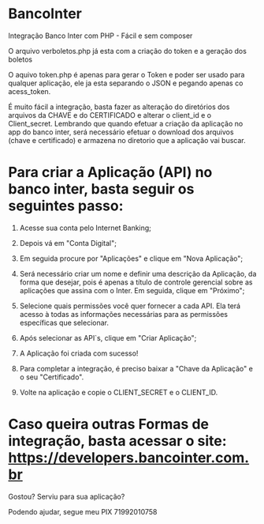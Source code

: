 # BancoInter
Integração Banco Inter com PHP - Fácil e sem composer

O arquivo verboletos.php já esta com a criação do token e a geração dos boletos

O aquivo token.php é apenas para gerar o Token e poder ser usado para qualquer aplicação, ele ja esta separando o JSON e pegando apenas co acess_token.

É muito fácil a integração, basta fazer as alteração do diretórios dos arquivos da CHAVE e do CERTIFICADO e alterar o client_id e o Client_secret. Lembrando que quando efetuar a criação da aplicação no app do banco inter, será necessário efetuar o download dos arquivos (chave e certificado) e armazena no diretorio que a aplicação vai buscar.

# Para criar a Aplicação (API) no banco inter, basta seguir os seguintes passo:

1. Acesse sua conta pelo Internet Banking;

2. Depois vá em "Conta Digital";

3. Em seguida procure por "Aplicações" e clique em "Nova Aplicação";

4. Será necessário criar um nome e definir uma descrição da Aplicação, da forma que desejar, pois é apenas a título de controle gerencial sobre as aplicações que assina com o Inter. Em seguida, clique em "Próximo";

5. Selecione quais permissões você quer fornecer a cada API. Ela terá acesso à todas as informações necessárias para as permissões específicas que selecionar.

6. Após selecionar as API`s, clique em "Criar Aplicação";

7. A Aplicação foi criada com sucesso!

8. Para completar a integração, é preciso baixar a "Chave da Aplicação" e o seu "Certificado".

9. Volte na aplicação e copie o CLIENT_SECRET e o CLIENT_ID.


# Caso queira outras Formas de integração, basta acessar o site: https://developers.bancointer.com.br

Gostou? 
Serviu para sua aplicação?

Podendo ajudar, segue meu PIX
71992010758





